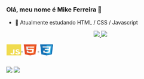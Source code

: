  ### Olá, meu nome é Mike Ferreira 👋

- 🌱 Atualmente estudando HTML / CSS / Javascript

<div align="center">
  <a href="https://github.com/DevMikeFerreira">
  <img height="160em" src="https://github-readme-stats.vercel.app/api?username=DevMikeFerreira&show_icons=true&theme=dark&include_all_commits=true&count_private=true"/>
  <img height="160em" src="https://github-readme-stats.vercel.app/api/top-langs/?username=DevMikeFerreira&layout=compact&langs_count=7&theme=dark"/>
</div>
  
 <div style="display: inline_block"><br>
  <img align="center" alt="Mike-Js" height="30" width="40" src="https://raw.githubusercontent.com/devicons/devicon/master/icons/javascript/javascript-plain.svg">
  <img align="center" alt="Mike-HTML" height="30" width="40" src="https://raw.githubusercontent.com/devicons/devicon/master/icons/html5/html5-original.svg">
  <img align="center" alt="Mike-CSS" height="30" width="40" src="https://raw.githubusercontent.com/devicons/devicon/master/icons/css3/css3-original.svg">
 </div>
  
  ##
  
  <div>
    <a href="https://www.linkedin.com/in/mike-ferreira-9b196717b/" target="_blank"><img src="https://img.shields.io/badge/-LinkedIn-%230077B5?style=for-the-badge&logo=linkedin&logoColor=white" target="_blank"></a> 
    <a href = "mailto:mike-f-moura@hotmail.com"><img src="https://img.shields.io/badge/-Gmail-%23333?style=for-the-badge&logo=gmail&logoColor=white" target="_blank"></a>
    
  </div>
